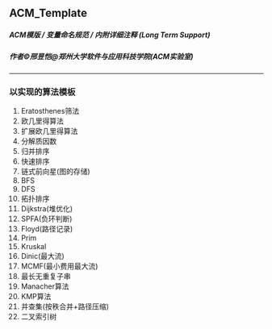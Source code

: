 ## ACM_Template
##### ACM模版 / 变量命名规范 / 内附详细注释 (Long Term Support)  
##### 作者&copy;邢昱恺@郑州大学软件与应用科技学院(ACM实验室)
---
### 以实现的算法模板
<ol>
<li>Eratosthenes筛法</li>
<li>欧几里得算法</li>
<li>扩展欧几里得算法</li>
<li>分解质因数</li>
<li>归并排序</li>
<li>快速排序</li>
<li>链式前向星(图的存储)</li>
<li>BFS</li>
<li>DFS</li>
<li>拓扑排序</li>
<li>Dijkstra(堆优化)</li>
<li>SPFA(负环判断)</li>
<li>Floyd(路径记录)</li>
<li>Prim</li>
<li>Kruskal</li>
<li>Dinic(最大流)</li>
<li>MCMF(最小费用最大流)</li>
<li>最长无重复子串</li>
<li>Manacher算法</li>
<li>KMP算法</li>
<li>并查集(按秩合并+路径压缩)</li>
<li>二叉索引树</li>
</ol>
